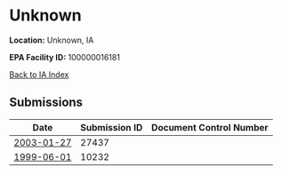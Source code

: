 # Unknown

**Location:** Unknown, IA

**EPA Facility ID:** 100000016181

[Back to IA Index](../../index.md)

## Submissions

| Date | Submission ID | Document Control Number |
|------|--------------|-------------------------|
| [2003-01-27](submissions/27437.md) | 27437 |  |
| [1999-06-01](submissions/10232.md) | 10232 |  |
